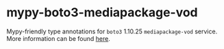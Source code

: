 # mypy-boto3-mediapackage-vod

Mypy-friendly type annotations for `boto3` 1.10.25 `mediapackage-vod` service.
More information can be found [here](https://github.com/vemel/mypy_boto3).